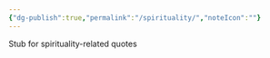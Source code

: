 ```yaml
---
{"dg-publish":true,"permalink":"/spirituality/","noteIcon":""}
---
```



Stub for spirituality-related quotes
